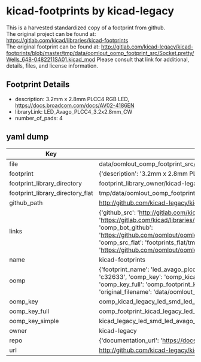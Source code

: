 # kicad-footprints by kicad-legacy  
This is a harvested standardized copy of a footprint from github.  
The original project can be found at:  
https://gitlab.com/kicad/libraries/kicad-footprints  
The original footprint can be found at:
http://gitlab.com/kicad-legacy/kicad-footprints/blob/master/tmp/data/oomlout_oomp_footprint_src/Socket.pretty/Wells_648-0482211SA01.kicad_mod
Please consult that link for additional, details, files, and license information.  
## Footprint Details
* description: 3.2mm x 2.8mm PLCC4 RGB LED, https://docs.broadcom.com/docs/AV02-4186EN  
* libraryLink: LED_Avago_PLCC4_3.2x2.8mm_CW  
* number_of_pads: 4  
## yaml dump  
| Key | Value |  
| --- | --- |  
| file | data/oomlout_oomp_footprint_src/kicad-footprints/LED_SMD.pretty/LED_Avago_PLCC4_3.2x2.8mm_CW.kicad_mod |  
| footprint | {'description': '3.2mm x 2.8mm PLCC4 RGB LED, https://docs.broadcom.com/docs/AV02-4186EN', 'libraryLink': 'LED_Avago_PLCC4_3.2x2.8mm_CW', 'number_of_pads': 4} |  
| footprint_library_directory | footprint_library_owner/kicad-legacy_kicad-footprints |  
| footprint_library_directory_flat | tmp/data/oomlout_oomp_footprint_src/footprints_flat/kicad_legacy_led_smd_led_avago_plcc4_3_2x2_8mm_cw/working |  
| github_path | http://github.com/kicad-legacy/kicad-footprints/blob/master/tmp/data/oomlout_oomp_footprint_src/LED_SMD.pretty/LED_Avago_PLCC4_3.2x2.8mm_CW.kicad_mod |  
| links | {'github_src': 'http://gitlab.com/kicad-legacy/kicad-footprints/blob/master/tmp/data/oomlout_oomp_footprint_src/Socket.pretty/Wells_648-0482211SA01.kicad_mod', 'github_src_repo': 'https://gitlab.com/kicad/libraries/kicad-footprints', 'oomp_bot': 'tmp/data/oomlout_oomp_footprint_src/footprints/kicad_legacy_led_smd_led_avago_plcc4_3_2x2_8mm_cw/working', 'oomp_bot_github': 'https://github.com/oomlout/oomlout_oomp_footprint_bot/tree/main/tmp/data/oomlout_oomp_footprint_src/footprints/kicad_legacy_led_smd_led_avago_plcc4_3_2x2_8mm_cw/working', 'oomp_src_flat': 'footprints_flat/tmp/data/oomlout_oomp_footprint_src/footprints_flat/kicad_legacy_led_smd_led_avago_plcc4_3_2x2_8mm_cw/working', 'oomp_src_flat_github': 'https://github.com/oomlout/oomlout_oomp_footprint_src/tree/main/tmp/data/oomlout_oomp_footprint_src/footprints_flat/kicad_legacy_led_smd_led_avago_plcc4_3_2x2_8mm_cw/working'} |  
| name | kicad-footprints |  
| oomp | {'footprint_name': 'led_avago_plcc4_3_2x2_8mm_cw', 'library_name': 'led_smd', 'md5': 'c32633b1113ae570bc3f469387dcfa49', 'md5_10': 'c32633b111', 'md5_5': 'c3263', 'md5_6': 'c32633', 'oomp_key': 'oomp_kicad_legacy_led_smd_led_avago_plcc4_3_2x2_8mm_cw', 'oomp_key_extra': 'oomp_footprint_kicad_legacy_led_smd_led_avago_plcc4_3_2x2_8mm_cw', 'oomp_key_full': 'oomp_footprint_kicad_legacy_led_smd_led_avago_plcc4_3_2x2_8mm_cw_c32633', 'oomp_key_simple': 'kicad_legacy_led_smd_led_avago_plcc4_3_2x2_8mm_cw', 'original_filename': 'data/oomlout_oomp_footprint_src/kicad-footprints/LED_SMD.pretty/LED_Avago_PLCC4_3.2x2.8mm_CW.kicad_mod', 'owner_name': 'kicad_legacy'} |  
| oomp_key | oomp_kicad_legacy_led_smd_led_avago_plcc4_3_2x2_8mm_cw |  
| oomp_key_full | oomp_footprint_kicad_legacy_led_smd_led_avago_plcc4_3_2x2_8mm_cw |  
| oomp_key_simple | kicad_legacy_led_smd_led_avago_plcc4_3_2x2_8mm_cw |  
| owner | kicad-legacy |  
| repo | {'documentation_url': 'https://docs.github.com/rest/repos/repos#get-a-repository', 'message': 'Not Found'} |  
| url | http://github.com/kicad-legacy/kicad-footprints |  


